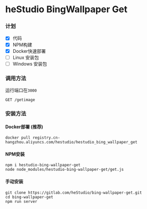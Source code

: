 # heStudio BingWallpaper Get

### 计划
- [x] 代码
- [x] NPM构建
- [x] Docker快速部署
- [ ] Linux 安装包
- [ ] Windows 安装包

### 调用方法
运行端口在`3000`
```
GET /getimage
```

### 安装方法
#### Docker部署 (推荐)
```shell
docker pull registry.cn-hangzhou.aliyuncs.com/hestudio/hestudio_bing_wallpaper_get
```
#### NPM安装
```shell
npm i hestudio-bing-wallpaper-get
node node_modules/hestudio-bing-wallpaper-get/get.js
```

#### 手动安装
```shell
git clone https://gitlab.com/heStudio/bing-wallpaper-get.git
cd bing-wallpaper-get
npm run server
```

